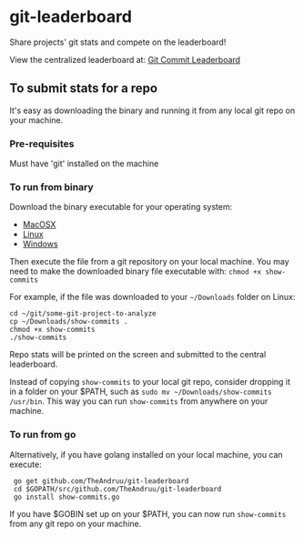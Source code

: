 # git-leaderboard

Share projects' git stats and compete on the leaderboard!

View the centralized leaderboard at: [Git Commit Leaderboard](http://backend-gl.appspot.com/)

## To submit stats for a repo

It's easy as downloading the binary and running it from any local git repo on your machine.

### Pre-requisites

Must have 'git' installed on the machine

### To run from binary

Download the binary executable for your operating system:

* [MacOSX](https://github.com/TheAndruu/git-leaderboard/raw/master/build/show-commits-mac)
* [Linux](https://github.com/TheAndruu/git-leaderboard/raw/master/build/show-commits)
* [Windows](https://github.com/TheAndruu/git-leaderboard/raw/master/build/show-commits.exe)

Then execute the file from a git repository on your local machine.  You may need to make the downloaded binary file executable with: `chmod +x show-commits`

For example, if the file was downloaded to your `~/Downloads` folder on Linux:

    cd ~/git/some-git-project-to-analyze
    cp ~/Downloads/show-commits .
    chmod +x show-commits
    ./show-commits

Repo stats will be printed on the screen and submitted to the central leaderboard.

Instead of copying `show-commits` to your local git repo, consider dropping it in a folder on your $PATH, such as `sudo mv ~/Downloads/show-commits /usr/bin`.  This way you can run `show-commits` from anywhere on your machine.

### To run from go

Alternatively, if you have golang installed on your local machine, you can execute:

     go get github.com/TheAndruu/git-leaderboard
     cd $GOPATH/src/github.com/TheAndruu/git-leaderboard
     go install show-commits.go

If you have $GOBIN set up on your $PATH, you can now run `show-commits` from any git repo on your machine.
